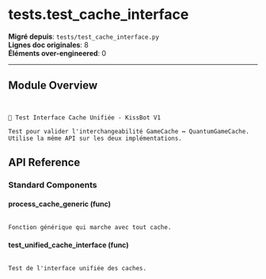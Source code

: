 # tests.test_cache_interface

**Migré depuis**: `tests/test_cache_interface.py`  
**Lignes doc originales**: 8  
**Éléments over-engineered**: 0  

---

## Module Overview

```text


🧪 Test Interface Cache Unifiée - KissBot V1

Test pour valider l'interchangeabilité GameCache ↔ QuantumGameCache.
Utilise la même API sur les deux implémentations.

```

## API Reference

### Standard Components

#### process_cache_generic (func)

```text

Fonction générique qui marche avec tout cache.

```

#### test_unified_cache_interface (func)

```text

Test de l'interface unifiée des caches.

```
